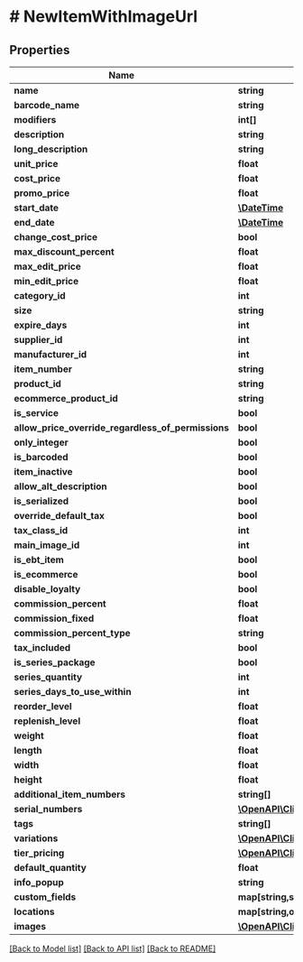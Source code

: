 # # NewItemWithImageUrl

## Properties

Name | Type | Description | Notes
------------ | ------------- | ------------- | -------------
**name** | **string** |  | [optional] 
**barcode_name** | **string** |  | [optional] 
**modifiers** | **int[]** |  | [optional] 
**description** | **string** |  | [optional] 
**long_description** | **string** |  | [optional] 
**unit_price** | **float** |  | [optional] 
**cost_price** | **float** |  | [optional] 
**promo_price** | **float** |  | [optional] 
**start_date** | [**\DateTime**](\DateTime.md) |  | [optional] 
**end_date** | [**\DateTime**](\DateTime.md) |  | [optional] 
**change_cost_price** | **bool** |  | [optional] 
**max_discount_percent** | **float** |  | [optional] 
**max_edit_price** | **float** |  | [optional] 
**min_edit_price** | **float** |  | [optional] 
**category_id** | **int** |  | [optional] 
**size** | **string** |  | [optional] 
**expire_days** | **int** |  | [optional] 
**supplier_id** | **int** |  | [optional] 
**manufacturer_id** | **int** |  | [optional] 
**item_number** | **string** |  | [optional] 
**product_id** | **string** |  | [optional] 
**ecommerce_product_id** | **string** |  | [optional] 
**is_service** | **bool** |  | [optional] 
**allow_price_override_regardless_of_permissions** | **bool** |  | [optional] 
**only_integer** | **bool** |  | [optional] 
**is_barcoded** | **bool** |  | [optional] 
**item_inactive** | **bool** |  | [optional] 
**allow_alt_description** | **bool** |  | [optional] 
**is_serialized** | **bool** |  | [optional] 
**override_default_tax** | **bool** |  | [optional] 
**tax_class_id** | **int** |  | [optional] 
**main_image_id** | **int** |  | [optional] 
**is_ebt_item** | **bool** |  | [optional] 
**is_ecommerce** | **bool** |  | [optional] 
**disable_loyalty** | **bool** |  | [optional] 
**commission_percent** | **float** |  | [optional] 
**commission_fixed** | **float** |  | [optional] 
**commission_percent_type** | **string** |  | [optional] 
**tax_included** | **bool** |  | [optional] 
**is_series_package** | **bool** |  | [optional] 
**series_quantity** | **int** |  | [optional] 
**series_days_to_use_within** | **int** |  | [optional] 
**reorder_level** | **float** |  | [optional] 
**replenish_level** | **float** |  | [optional] 
**weight** | **float** |  | [optional] 
**length** | **float** |  | [optional] 
**width** | **float** |  | [optional] 
**height** | **float** |  | [optional] 
**additional_item_numbers** | **string[]** |  | [optional] 
**serial_numbers** | [**\OpenAPI\Client\Model\ItemSerialNumber[]**](ItemSerialNumber.md) |  | [optional] 
**tags** | **string[]** |  | [optional] 
**variations** | [**\OpenAPI\Client\Model\ItemVariation[]**](ItemVariation.md) |  | [optional] 
**tier_pricing** | [**\OpenAPI\Client\Model\TierPricing[]**](TierPricing.md) |  | [optional] 
**default_quantity** | **float** |  | [optional] 
**info_popup** | **string** |  | [optional] 
**custom_fields** | **map[string,string]** |  | [optional] 
**locations** | **map[string,object]** |  | [optional] 
**images** | [**\OpenAPI\Client\Model\ImageUrl[]**](ImageUrl.md) |  | [optional] 

[[Back to Model list]](../../README.md#documentation-for-models) [[Back to API list]](../../README.md#documentation-for-api-endpoints) [[Back to README]](../../README.md)


